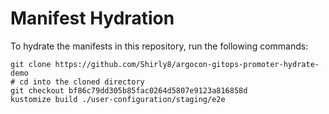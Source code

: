 # Manifest Hydration

To hydrate the manifests in this repository, run the following commands:

```shell
git clone https://github.com/Shirly8/argocon-gitops-promoter-hydrate-demo
# cd into the cloned directory
git checkout bf86c79dd305b85fac0264d5807e9123a816858d
kustomize build ./user-configuration/staging/e2e
```
